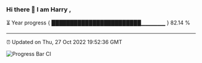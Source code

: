 ### Hi there 👋 I am Harry , 

⏳ Year progress { ████████████████████████▁▁▁▁▁▁ } 82.14 %

---

⏰ Updated on Thu, 27 Oct 2022 19:52:36 GMT

![Progress Bar CI](https://github.com/duykhang68/duykhang68/workflows/Progress%20Bar%20CI/badge.svg)
